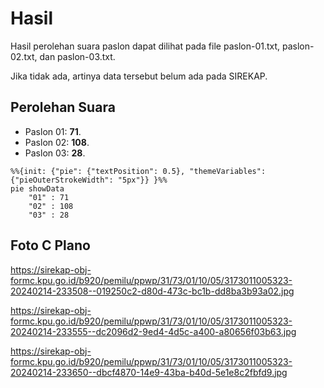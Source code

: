 # Hasil

Hasil perolehan suara paslon dapat dilihat pada file paslon-01.txt, paslon-02.txt, dan paslon-03.txt.

Jika tidak ada, artinya data tersebut belum ada pada SIREKAP.

## Perolehan Suara

 * Paslon 01: **71**.
 * Paslon 02: **108**.
 * Paslon 03: **28**.

```mermaid
%%{init: {"pie": {"textPosition": 0.5}, "themeVariables": {"pieOuterStrokeWidth": "5px"}} }%%
pie showData
    "01" : 71
    "02" : 108
    "03" : 28
```
## Foto C Plano

https://sirekap-obj-formc.kpu.go.id/b920/pemilu/ppwp/31/73/01/10/05/3173011005323-20240214-233508--019250c2-d80d-473c-bc1b-dd8ba3b93a02.jpg

https://sirekap-obj-formc.kpu.go.id/b920/pemilu/ppwp/31/73/01/10/05/3173011005323-20240214-233555--dc2096d2-9ed4-4d5c-a400-a80656f03b63.jpg

https://sirekap-obj-formc.kpu.go.id/b920/pemilu/ppwp/31/73/01/10/05/3173011005323-20240214-233650--dbcf4870-14e9-43ba-b40d-5e1e8c2fbfd9.jpg

